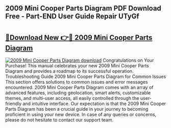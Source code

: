 ## 2009 Mini Cooper Parts Diagram PDF Download Free - Part-END User Guide Repair UTyGf

# <h2><a href="http://dfukeo.blite.top/?on=2009+Mini+Cooper+Parts+Diagram">🔗Download New 👉🔴 2009 Mini Cooper Parts Diagram</a></h2>

[![2009 Mini Cooper Parts Diagram download](https://i.imgur.com/lujVjoI.png)](http://dfukeo.blite.top/?on=2009+Mini+Cooper+Parts+Diagram)
Congratulations on Your Purchase! This manual celebrates your new 2009 Mini Cooper Parts Diagram and provides a roadmap to its successful operation. Troubleshooting Guide 2009 Mini Cooper Parts Diagram for Common Issues This section offers solutions to common issues and error messages encountered. 2009 Mini Cooper Parts Diagram comes with an array of advanced features, including geolocation, smart alerts, customizable themes, and multi-user access, all easily controlled through the user-friendly and intuitive interface. Our expectation is that the 2009 Mini Cooper Parts Diagram has been a crucial guide in your journey to becoming proficient in using your new device. In case of any queries or concerns, please do not hesitate to contact our support team.
